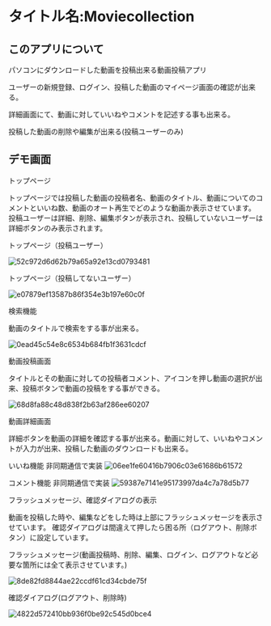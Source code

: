 タイトル名:Moviecollection
====
## このアプリについて
パソコンにダウンロードした動画を投稿出来る動画投稿アプリ

ユーザーの新規登録、ログイン、投稿した動画のマイページ画面の確認が出来る。

詳細画面にて、動画に対していいねやコメントを記述する事も出来る。

投稿した動画の削除や編集が出来る(投稿ユーザーのみ)

## デモ画面

トップページ

トップページでは投稿した動画の投稿者名、動画のタイトル、動画についてのコメントといいね数、動画のオート再生でどのような動画か表示させています。
投稿ユーザーは詳細、削除、編集ボタンが表示され、投稿していないユーザーは詳細ボタンのみ表示されます。

トップページ（投稿ユーザー）

![52c972d6d62b79a65a92e13cd0793481](https://user-images.githubusercontent.com/52347821/65402175-ca332e80-de07-11e9-8589-f2d4b19eb0c2.gif)

トップページ（投稿してないユーザー）

![e07879ef13587b86f354e3b197e60c0f](https://user-images.githubusercontent.com/52347821/65402616-8db50200-de0a-11e9-8e71-9fe18d8fd2fb.gif)


検索機能

動画のタイトルで検索をする事が出来る。

![0ead45c54e8c6534b684fb1f3631cdcf](https://user-images.githubusercontent.com/52347821/65830966-2659ef00-e2ef-11e9-99ca-6d67cfb05ec8.gif)

動画投稿画面

タイトルとその動画に対しての投稿者コメント、アイコンを押し動画の選択が出来、投稿ボタンで動画の投稿をする事ができる。

![68d8fa88c48d838f2b63af286ee60207](https://user-images.githubusercontent.com/52347821/65439513-3cd0f800-de62-11e9-9242-f3c7edb951f0.gif)

動画詳細画面

詳細ボタンを動画の詳細を確認する事が出来る。動画に対して、いいねやコメントが入力が出来、投稿した動画のダウンロードも出来る。

いいね機能 非同期通信で実装
![06ee1fe60416b7906c03e61686b61572](https://user-images.githubusercontent.com/52347821/65401947-3ad94b80-de06-11e9-8b4b-e28fb1161475.gif)

コメント機能 非同期通信で実装
![59387e7141e95173997da4c7a78d5b77](https://user-images.githubusercontent.com/52347821/65402020-bb984780-de06-11e9-9220-78ea019fe369.gif)



フラッシュメッセージ、確認ダイアログの表示

動画を投稿した時や、編集などをした時は上部にフラッシュメッセージを表示させています。
確認ダイアログは間違えて押したら困る所（ログアウト、削除ボタン）に設定しています。

フラッシュメッセージ(動画投稿時、削除、編集、ログイン、ログアウトなど必要な箇所には全て表示させています。)

![8de82fd8844ae22ccdf61cd34cbde75f](https://user-images.githubusercontent.com/52347821/65402360-cce25380-de08-11e9-8744-9ee1b0f302f4.gif)

確認ダイアログ(ログアウト、削除時)

![4822d572410bb936f0be92c545d0bce4](https://user-images.githubusercontent.com/52347821/65402469-83463880-de09-11e9-9b59-a7e3ae31269f.gif)
